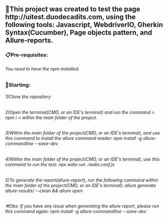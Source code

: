 <h2>🏁This project was created to test the page http://uitest.duodecadits.com, using the following tools: Javascript, WebdriverIO, Gherkin Syntax(Cucumber), Page objects pattern, and Allure-reports.</h2>


<h3>📋Pre-requisites:</h3>
<h6>You need to have the npm installed.</h6>

<h3>🚀Starting:</h3>
<h6>1)Clone the repository</h6>

<h6>2)Open the terminal(CMD, or an IDE's terminal) and run the command > <i>npm i</i> < within the main folder of the project.</h6>

<h6>3)Within the main folder of the project(CMD, or an IDE's terminal), and use this command to install the allure command reader: <i>npm install -g allure-commandline --save-dev</i></h6>

<h6>4)Within the main folder of the project(CMD, or an IDE's terminal),  use this command to run the test: <i>npx wdio run ./wdio.conf.js</i></h6>

<h6>5)To generate the report(allure-report), run the following command within the main folder of the project(CMD, or an IDE's terminal): <i>allure generate allure-results/ --clean && allure open</i></h6>

<h6>⚒️<i>Obs: If you have any issue when generating the allure report, please run this command again: npm install -g allure-commandline --save-dev</h7></i>

